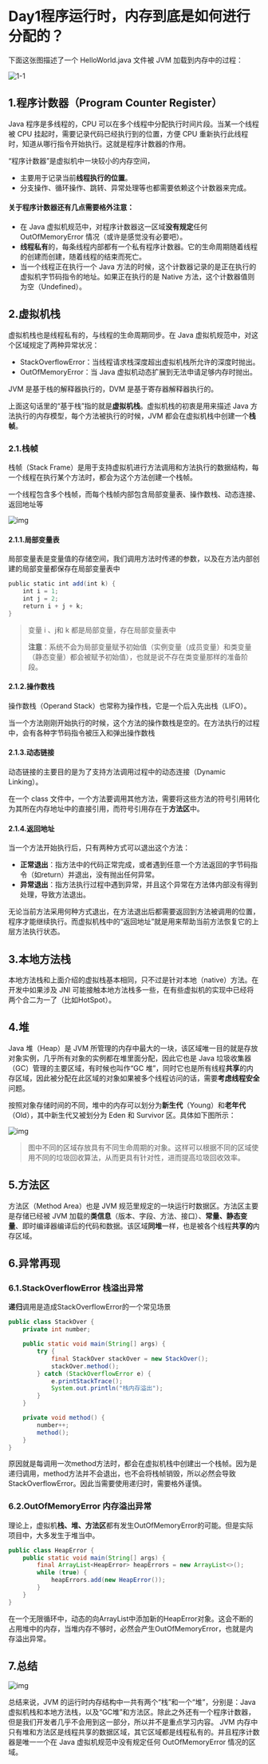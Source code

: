 # Day1程序运行时，内存到底是如何进行分配的？



下面这张图描述了一个 HelloWorld.java 文件被 JVM 加载到内存中的过程：

![1-1](https://github.com/jhbxyz/ArticleRecord/blob/master/note/Android34Lecture/images/1-1.png?raw=true)

## 1.程序计数器（Program Counter Register）

Java 程序是多线程的，CPU 可以在多个线程中分配执行时间片段。当某一个线程被 CPU 挂起时，需要记录代码已经执行到的位置，方便 CPU 重新执行此线程时，知道从哪行指令开始执行。这就是程序计数器的作用。

“程序计数器”是虚拟机中一块较小的内存空间，

* 主要用于记录当前**线程执行的位置**。
* 分支操作、循环操作、跳转、异常处理等也都需要依赖这个计数器来完成。

#### 关于程序计数器还有几点需要格外注意：

* 在 Java 虚拟机规范中，对程序计数器这一区域**没有规定**任何 OutOfMemoryError 情况（或许是感觉没有必要吧）。
* **线程私有**的，每条线程内部都有一个私有程序计数器。它的生命周期随着线程的创建而创建，随着线程的结束而死亡。
* 当一个线程正在执行一个 Java 方法的时候，这个计数器记录的是正在执行的虚拟机字节码指令的地址。如果正在执行的是 Native 方法，这个计数器值则为空（Undefined）。



## 2.虚拟机栈

虚拟机栈也是线程私有的，与线程的生命周期同步。在 Java 虚拟机规范中，对这个区域规定了两种异常状况：

* StackOverflowError：当线程请求栈深度超出虚拟机栈所允许的深度时抛出。
* OutOfMemoryError：当 Java 虚拟机动态扩展到无法申请足够内存时抛出。

JVM 是基于栈的解释器执行的，DVM 是基于寄存器解释器执行的。

上面这句话里的“基于栈”指的就是**虚拟机栈**。虚拟机栈的初衷是用来描述 Java 方法执行的内存模型，每个方法被执行的时候，JVM 都会在虚拟机栈中创建一个**栈帧**。

### 2.1.栈帧

栈帧（Stack Frame）是用于支持虚拟机进行方法调用和方法执行的数据结构，每一个线程在执行某个方法时，都会为这个方法创建一个栈帧。

一个线程包含多个栈帧，而每个栈帧内部包含局部变量表、操作数栈、动态连接、返回地址等

![img](/Users/mac/jhb_projects/ArticleRecord/note/Android34Lecture/images/1-2.png)

#### 2.1.1.局部变量表

局部变量表是变量值的存储空间，我们调用方法时传递的参数，以及在方法内部创建的局部变量都保存在局部变量表中

```java
public static int add(int k) {
	int i = 1;
	int j = 2;
	return i + j + k;
}
```

> 变量 i 、j和 k 都是局部变量，存在局部变量表中
>
> **注意**：系统不会为局部变量赋予初始值（实例变量（成员变量）和类变量（静态变量）都会被赋予初始值），也就是说不存在类变量那样的准备阶段。

#### 2.1.2.操作数栈

操作数栈（Operand Stack）也常称为操作栈，它是一个后入先出栈（LIFO）。

当一个方法刚刚开始执行的时候，这个方法的操作数栈是空的。在方法执行的过程中，会有各种字节码指令被压入和弹出操作数栈

#### 2.1.3.动态链接

动态链接的主要目的是为了支持方法调用过程中的动态连接（Dynamic Linking）。

在一个 class 文件中，一个方法要调用其他方法，需要将这些方法的符号引用转化为其所在内存地址中的直接引用，而符号引用存在于**方法区**中。

#### 2.1.4.返回地址

当一个方法开始执行后，只有两种方式可以退出这个方法：

- **正常退出**：指方法中的代码正常完成，或者遇到任意一个方法返回的字节码指令（如return）并退出，没有抛出任何异常。
- **异常退出**：指方法执行过程中遇到异常，并且这个异常在方法体内部没有得到处理，导致方法退出。

无论当前方法采用何种方式退出，在方法退出后都需要返回到方法被调用的位置，程序才能继续执行。而虚拟机栈中的“返回地址”就是用来帮助当前方法恢复它的上层方法执行状态。



## 3.本地方法栈

本地方法栈和上面介绍的虚拟栈基本相同，只不过是针对本地（native）方法。在开发中如果涉及 JNI 可能接触本地方法栈多一些，在有些虚拟机的实现中已经将两个合二为一了（比如HotSpot）。

## 4.堆

Java 堆（Heap）是 JVM 所管理的内存中最大的一块，该区域唯一目的就是存放对象实例，几乎所有对象的实例都在堆里面分配，因此它也是 Java 垃圾收集器（GC）管理的主要区域，有时候也叫作“GC 堆”，同时它也是所有线程**共享**的内存区域，因此被分配在此区域的对象如果被多个线程访问的话，需要**考虑线程安全**问题。

按照对象存储时间的不同，堆中的内存可以划分为**新生代**（Young）和**老年代**（Old），其中新生代又被划分为 Eden 和 Survivor 区。具体如下图所示：

![img](/Users/mac/jhb_projects/ArticleRecord/note/Android34Lecture/images/1-3.png)

> 图中不同的区域存放具有不同生命周期的对象。这样可以根据不同的区域使用不同的垃圾回收算法，从而更具有针对性，进而提高垃圾回收效率。



## 5.方法区

方法区（Method Area）也是 JVM 规范里规定的一块运行时数据区。方法区主要是存储已经被 JVM 加载的**类信息**（版本、字段、方法、接口）、**常量、静态变量**、即时编译器编译后的代码和数据。该区域**同堆**一样，也是被各个线程**共享的**内存区域。

## 6.异常再现

### 6.1.StackOverflowError 栈溢出异常

**递归**调用是造成StackOverflowError的一个常见场景

```java
public class StackOver {
    private int number;

    public static void main(String[] args) {
        try {
            final StackOver stackOver = new StackOver();
            stackOver.method();
        } catch (StackOverflowError e) {
            e.printStackTrace();
            System.out.println("栈内存溢出");
        }
    }

    private void method() {
        number++;
        method();
    }
}
```

原因就是每调用一次method方法时，都会在虚拟机栈中创建出一个栈帧。因为是递归调用，method方法并不会退出，也不会将栈帧销毁，所以必然会导致StackOverflowError。因此当需要使用递归时，需要格外谨慎。

### 6.2.OutOfMemoryError 内存溢出异常

理论上，虚拟机**栈、堆、方法区**都有发生OutOfMemoryError的可能。但是实际项目中，大多发生于堆当中。

```java
public class HeapError {
    public static void main(String[] args) {
        final ArrayList<HeapError> heapErrors = new ArrayList<>();
        while (true) {
            heapErrors.add(new HeapError());
        }
    }
}
```

在一个无限循环中，动态的向ArrayList中添加新的HeapError对象。这会不断的占用堆中的内存，当堆内存不够时，必然会产生OutOfMemoryError，也就是内存溢出异常。

## 7.总结

![img](/Users/mac/jhb_projects/ArticleRecord/note/Android34Lecture/images/1-4.png)



总结来说，JVM 的运行时内存结构中一共有两个“栈”和一个“堆”，分别是：Java 虚拟机栈和本地方法栈，以及“GC堆”和方法区。除此之外还有一个程序计数器，但是我们开发者几乎不会用到这一部分，所以并不是重点学习内容。 JVM 内存中只有堆和方法区是线程共享的数据区域，其它区域都是线程私有的。并且程序计数器是唯一一个在 Java 虚拟机规范中没有规定任何 OutOfMemoryError 情况的区域。

